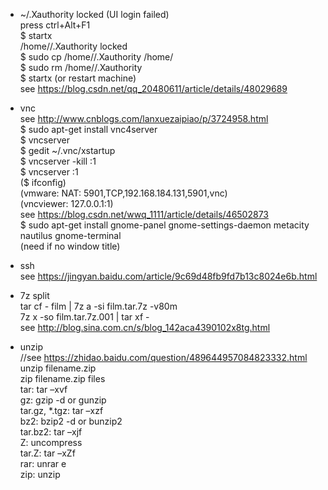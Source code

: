 * ~/.Xauthority locked (UI login failed)    
press ctrl+Alt+F1  
$ startx  
/home/<User>/.Xauthority locked  
$ sudo cp /home/<User Name>/.Xauthority /home/  
$ sudo rm /home/<User Name>/.Xauthority  
$ startx (or restart machine)  
see https://blog.csdn.net/qq_20480611/article/details/48029689  

* vnc  
see http://www.cnblogs.com/lanxuezaipiao/p/3724958.html  
$ sudo apt-get install vnc4server  
$ vncserver  
$ gedit ~/.vnc/xstartup  
$ vncserver -kill :1  
$ vncserver :1  
($ ifconfig)  
(vmware: NAT: 5901,TCP,192.168.184.131,5901,vnc)  
(vncviewer: 127.0.0.1:1)  
see https://blog.csdn.net/wwq_1111/article/details/46502873  
$ sudo apt-get install gnome-panel gnome-settings-daemon metacity nautilus gnome-terminal  
(need if no window title)  

* ssh  
see https://jingyan.baidu.com/article/9c69d48fb9fd7b13c8024e6b.html  

* 7z split    
tar cf - film | 7z a -si film.tar.7z -v80m  
7z x -so film.tar.7z.001 | tar xf -  
see http://blog.sina.com.cn/s/blog_142aca4390102x8tg.html  

* unzip  
//see https://zhidao.baidu.com/question/489644957084823332.html  
unzip filename.zip  
zip filename.zip files  
tar: tar –xvf  
gz: gzip -d or gunzip  
tar.gz, *.tgz: tar –xzf  
bz2: bzip2 -d or bunzip2  
tar.bz2: tar –xjf  
Z: uncompress  
tar.Z: tar –xZf  
rar: unrar e  
zip: unzip  
